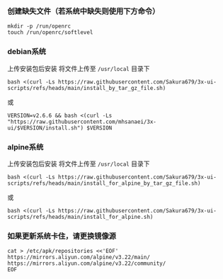 ### 创建缺失文件（若系统中缺失则使用下方命令）
```
mkdir -p /run/openrc
touch /run/openrc/softlevel
```

### debian系统
上传安装包后安装  将文件上传至 ```/usr/local``` 目录下
```
bash <(curl -Ls https://raw.githubusercontent.com/Sakura679/3x-ui-scripts/refs/heads/main/install_by_tar_gz_file.sh)
```
或
```
VERSION=v2.6.6 && bash <(curl -Ls "https://raw.githubusercontent.com/mhsanaei/3x-ui/$VERSION/install.sh") $VERSION
```

### alpine系统
上传安装包后安装  将文件上传至 ```/usr/local``` 目录下
```
bash <(curl -Ls https://raw.githubusercontent.com/Sakura679/3x-ui-scripts/refs/heads/main/install_for_alpine_by_tar_gz_file.sh)
```
或
```
bash <(curl -Ls https://raw.githubusercontent.com/Sakura679/3x-ui-scripts/refs/heads/main/install_for_alpine.sh)
```

### 如果更新系统卡住，请更换镜像源
```
cat > /etc/apk/repositories <<'EOF'
https://mirrors.aliyun.com/alpine/v3.22/main/
https://mirrors.aliyun.com/alpine/v3.22/community/
EOF
```
